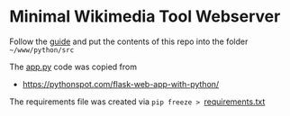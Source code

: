 # Minimal Wikimedia Tool Webserver

Follow the [guide](https://wikitech.wikimedia.org/w/index.php?title=Help:Toolforge/Web&oldid=1788756#For_new_projects) and put the contents of this repo into the folder
`~/www/python/src`

The [app.py](app.py) code was copied from
* https://pythonspot.com/flask-web-app-with-python/

The requirements file was created via
```pip freeze > ```[requirements.txt](requirements.txt)
